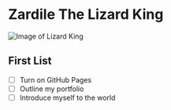 # Zardile The Lizard King
![Image of Lizard King](https://github.com/MaximumJuice/skills-communicate-using-markdown/assets/93456651/992e5dd5-c855-44c1-859f-d2871e20ac79)
## First List
- [ ] Turn on GitHub Pages
- [ ] Outline my portfolio
- [ ] Introduce myself to the world
